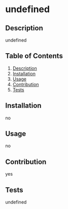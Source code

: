 # undefined

## Description

undefined

## Table of Contents

1. [Description](#description)
2. [Installation](#installation)
3. [Usage](#usage)
4. [Contribution](#contribution)
5. [Tests](#tests)

## Installation

no

## Usage

no

## Contribution

yes

## Tests

undefined
